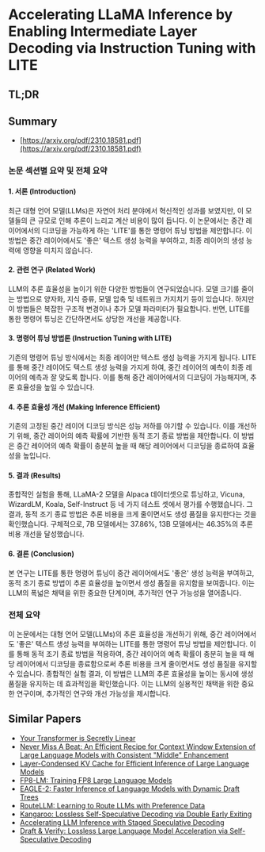 # Accelerating LLaMA Inference by Enabling Intermediate Layer Decoding via Instruction Tuning with LITE
## TL;DR
## Summary
- [https://arxiv.org/pdf/2310.18581.pdf](https://arxiv.org/pdf/2310.18581.pdf)

### 논문 섹션별 요약 및 전체 요약

#### 1. 서론 (Introduction)
최근 대형 언어 모델(LLMs)은 자연어 처리 분야에서 혁신적인 성과를 보였지만, 이 모델들의 큰 규모로 인해 추론이 느리고 계산 비용이 많이 듭니다. 이 논문에서는 중간 레이어에서의 디코딩을 가능하게 하는 'LITE'를 통한 명령어 튜닝 방법을 제안합니다. 이 방법은 중간 레이어에서도 '좋은' 텍스트 생성 능력을 부여하고, 최종 레이어의 생성 능력에 영향을 미치지 않습니다.

#### 2. 관련 연구 (Related Work)
LLM의 추론 효율성을 높이기 위한 다양한 방법들이 연구되었습니다. 모델 크기를 줄이는 방법으로 양자화, 지식 증류, 모델 압축 및 네트워크 가지치기 등이 있습니다. 하지만 이 방법들은 복잡한 구조적 변경이나 추가 모델 파라미터가 필요합니다. 반면, LITE를 통한 명령어 튜닝은 간단하면서도 상당한 개선을 제공합니다.

#### 3. 명령어 튜닝 방법론 (Instruction Tuning with LITE)
기존의 명령어 튜닝 방식에서는 최종 레이어만 텍스트 생성 능력을 가지게 됩니다. LITE를 통해 중간 레이어도 텍스트 생성 능력을 가지게 하여, 중간 레이어의 예측이 최종 레이어의 예측과 잘 맞도록 합니다. 이를 통해 중간 레이어에서의 디코딩이 가능해지며, 추론 효율성을 높일 수 있습니다.

#### 4. 추론 효율성 개선 (Making Inference Efficient)
기존의 고정된 중간 레이어 디코딩 방식은 성능 저하를 야기할 수 있습니다. 이를 개선하기 위해, 중간 레이어의 예측 확률에 기반한 동적 조기 종료 방법을 제안합니다. 이 방법은 중간 레이어의 예측 확률이 충분히 높을 때 해당 레이어에서 디코딩을 종료하여 효율성을 높입니다.

#### 5. 결과 (Results)
종합적인 실험을 통해, LLaMA-2 모델을 Alpaca 데이터셋으로 튜닝하고, Vicuna, WizardLM, Koala, Self-Instruct 등 네 가지 테스트 셋에서 평가를 수행했습니다. 그 결과, 동적 조기 종료 방법은 추론 비용을 크게 줄이면서도 생성 품질을 유지한다는 것을 확인했습니다. 구체적으로, 7B 모델에서는 37.86%, 13B 모델에서는 46.35%의 추론 비용 개선을 달성했습니다.

#### 6. 결론 (Conclusion)
본 연구는 LITE를 통한 명령어 튜닝이 중간 레이어에서도 '좋은' 생성 능력을 부여하고, 동적 조기 종료 방법이 추론 효율성을 높이면서 생성 품질을 유지함을 보여줍니다. 이는 LLM의 폭넓은 채택을 위한 중요한 단계이며, 추가적인 연구 가능성을 열어줍니다.

### 전체 요약
이 논문에서는 대형 언어 모델(LLMs)의 추론 효율성을 개선하기 위해, 중간 레이어에서도 '좋은' 텍스트 생성 능력을 부여하는 LITE를 통한 명령어 튜닝 방법을 제안합니다. 이를 통해 동적 조기 종료 방법을 적용하여, 중간 레이어의 예측 확률이 충분히 높을 때 해당 레이어에서 디코딩을 종료함으로써 추론 비용을 크게 줄이면서도 생성 품질을 유지할 수 있습니다. 종합적인 실험 결과, 이 방법은 LLM의 추론 효율성을 높이는 동시에 생성 품질을 유지하는 데 효과적임을 확인했습니다. 이는 LLM의 실용적인 채택을 위한 중요한 연구이며, 추가적인 연구와 개선 가능성을 제시합니다.

## Similar Papers
- [Your Transformer is Secretly Linear](2405.12250.md)
- [Never Miss A Beat: An Efficient Recipe for Context Window Extension of Large Language Models with Consistent "Middle" Enhancement](2406.07138.md)
- [Layer-Condensed KV Cache for Efficient Inference of Large Language Models](2405.10637.md)
- [FP8-LM: Training FP8 Large Language Models](2310.18313.md)
- [EAGLE-2: Faster Inference of Language Models with Dynamic Draft Trees](2406.16858.md)
- [RouteLLM: Learning to Route LLMs with Preference Data](2406.18665.md)
- [Kangaroo: Lossless Self-Speculative Decoding via Double Early Exiting](2404.18911.md)
- [Accelerating LLM Inference with Staged Speculative Decoding](2308.04623.md)
- [Draft & Verify: Lossless Large Language Model Acceleration via Self-Speculative Decoding](2309.08168.md)
